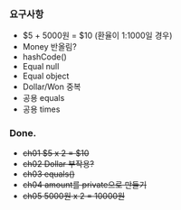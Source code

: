 ### 요구사항

- $5 + 5000원 = $10 (환율이 1:1000일 경우)
- Money 반올림?
- hashCode()
- Equal null
- Equal object
- Dollar/Won 중복
- 공용 equals
- 공용 times

### Done.
- ~~ch01 $5 x 2 = $10~~
- ~~ch02 Dollar 부작용?~~
- ~~ch03 equals()~~
- ~~ch04 amount를 private으로 만들기~~
- ~~ch05 5000원 x 2 = 10000원~~